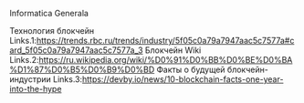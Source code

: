 Informatica Generala

Технология блокчейн
Links.1:https://trends.rbc.ru/trends/industry/5f05c0a79a7947aac5c7577a#card_5f05c0a79a7947aac5c7577a_3
Блокчейн Wiki
Links.2:https://ru.wikipedia.org/wiki/%D0%91%D0%BB%D0%BE%D0%BA%D1%87%D0%B5%D0%B9%D0%BD
Факты о будущей блокчейн-индустрии
Links.3:https://devby.io/news/10-blockchain-facts-one-year-into-the-hype
